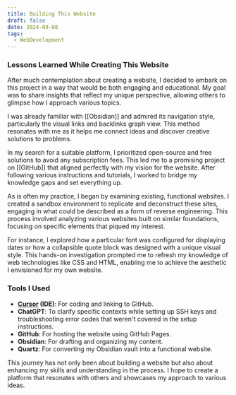 ```yaml
---
title: Building This Website
draft: false
date: 2024-09-08
tags:
  - WebDevelopment
---
```

### Lessons Learned While Creating This Website

After much contemplation about creating a website, I decided to embark on this project in a way that would be both engaging and educational. My goal was to share insights that reflect my unique perspective, allowing others to glimpse how I approach various topics.

I was already familiar with [[Obsidian]] and admired its navigation style, particularly the visual links and backlinks graph view. This method resonates with me as it helps me connect ideas and discover creative solutions to problems.

In my search for a suitable platform, I prioritized open-source and free solutions to avoid any subscription fees. This led me to a promising project on [[GitHub]] that aligned perfectly with my vision for the website. After following various instructions and tutorials, I worked to bridge my knowledge gaps and set everything up.

As is often my practice, I began by examining existing, functional websites. I created a sandbox environment to replicate and deconstruct these sites, engaging in what could be described as a form of reverse engineering. This process involved analyzing various websites built on similar foundations, focusing on specific elements that piqued my interest.

For instance, I explored how a particular font was configured for displaying dates or how a collapsible quote block was designed with a unique visual style. This hands-on investigation prompted me to refresh my knowledge of web technologies like CSS and HTML, enabling me to achieve the aesthetic I envisioned for my own website.

### Tools I Used

- **[Cursor](https://www.cursor.com/) (IDE)**: For coding and linking to GitHub.
- **ChatGPT**: To clarify specific contexts while setting up SSH keys and troubleshooting error codes that weren't covered in the setup instructions.
- **GitHub**: For hosting the website using GitHub Pages.
- **Obsidian**: For drafting and organizing my content.
- **Quartz**: For converting my Obsidian vault into a functional website.

This journey has not only been about building a website but also about enhancing my skills and understanding in the process. I hope to create a platform that resonates with others and showcases my approach to various ideas.